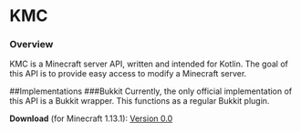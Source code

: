 # KMC
### Overview
KMC is a Minecraft server API, written and intended for Kotlin.
The goal of this API is to provide easy access to modify a Minecraft server.

##Implementations
###Bukkit
Currently, the only official implementation of this API is a Bukkit wrapper.
This functions as a regular Bukkit plugin.

**Download** (for Minecraft 1.13.1): [Version 0.0](https://sparse.blue/kmc-bukkit-latest)

